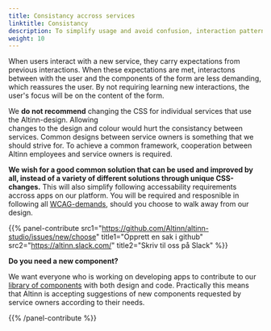```yaml
---
title: Consistancy accross services
linktitle: Consistancy
description: To simplify usage and avoid confusion, interaction patterns should be shared accross services. 
weight: 10
---
```


When users interact with a new service, they carry expectations from previous interactions. 
When these expectations are met, interactons between with the user and the components of the form are less demanding, which reassures the user. 
By not requiring learning new interactions, the user's focus will be on the content of the form. 

We **do not recommend** changing the CSS for individual services that use the Altinn-design. Allowing  
changes to the design and colour would hurt the consistancy between services. Common designs 
between service owners is something that we should strive for. To achieve a common framework, cooperation between 
Altinn employees and service owners is required.

**We wish for a good common solution that can be used and improved by all, instead of a variety of different solutions through unique CSS-changes.** 
This will also simplify following accessability requirements accross apps on our platform.
You will be required and resposnible in following all [WCAG-demands](https://www.uutilsynet.no/wcag-standarden/wcag-20-standarden/86), should you choose to walk away from our design.

{{% panel-contribute 
src1="https://github.com/Altinn/altinn-studio/issues/new/choose" title1="Opprett en sak i github" 
src2="https://altinn.slack.com/" title2="Skriv til oss på Slack" %}}


**Do you need a new component?**

We want everyone who is working on developing apps to contribute to our [library of components](../components)
with both design and code. Practically this means that Altinn is accepting suggestions of new components requested by service owners according to their needs. 

{{% /panel-contribute %}}
